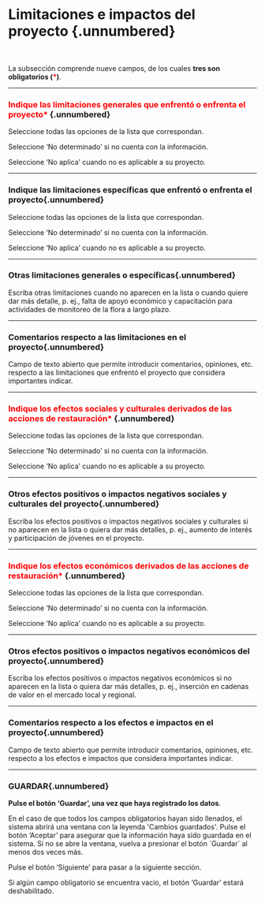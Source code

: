 #   Limitaciones e impactos del proyecto  {.unnumbered}

<br>

La subsección comprende nueve campos, de los cuales **tres son obligatorios (<span style="color:red">\*</span>)**.

----

### <span style="color:red">Indique las limitaciones generales que enfrentó o enfrenta el proyecto\*</span> {.unnumbered}
Seleccione todas las opciones de la lista que correspondan. 

Seleccione ‘No determinado’ si no cuenta con la información. 

Seleccione ‘No aplica’ cuando no es aplicable a su proyecto.

----

### Indique las limitaciones específicas que enfrentó o enfrenta el proyecto{.unnumbered}
Seleccione todas las opciones de la lista que correspondan. 

Seleccione ‘No determinado’ si no cuenta con la información. 

Seleccione ‘No aplica’ cuando no es aplicable a su proyecto.

----

### Otras limitaciones generales o específicas{.unnumbered}
Escriba otras limitaciones cuando no aparecen en la lista o cuando quiere dar más detalle, p. ej., falta de apoyo económico y capacitación para actividades de monitoreo de la flora a largo plazo.

----

### Comentarios respecto a las limitaciones en el proyecto{.unnumbered}
Campo de texto abierto que permite introducir comentarios, opiniones, etc. respecto a las limitaciones que enfrentó el proyecto que considera importantes indicar.

----

### <span style="color:red">Indique los efectos sociales y culturales derivados de las acciones de restauración\*</span> {.unnumbered}
Seleccione todas las opciones de la lista que correspondan. 

Seleccione ‘No determinado’ si no cuenta con la información. 

Seleccione ‘No aplica’ cuando no es aplicable a su proyecto.

----

### Otros efectos positivos o impactos negativos sociales y culturales del proyecto{.unnumbered}
Escriba los efectos positivos o impactos negativos sociales y culturales si no aparecen en la lista o quiera dar más detalles, p. ej., aumento de interés y participación de jóvenes en el proyecto.

----

### <span style="color:red">Indique los efectos económicos derivados de las acciones de restauración\*</span> {.unnumbered}
Seleccione todas las opciones de la lista que correspondan. 

Seleccione ‘No determinado’ si no cuenta con la información. 

Seleccione ‘No aplica’ cuando no es aplicable a su proyecto.

----

### Otros efectos positivos o impactos negativos económicos del proyecto{.unnumbered}
Escriba los efectos positivos o impactos negativos económicos si no aparecen en la lista o quiera dar más detalles, p. ej., inserción en cadenas de valor en el mercado local y regional.

----

### Comentarios respecto a los efectos e impactos en el proyecto{.unnumbered}
Campo de texto abierto que permite introducir comentarios, opiniones, etc. respecto a los efectos e impactos que considera importantes indicar.

----

### GUARDAR{.unnumbered}

**Pulse el botón ‘Guardar’, una vez que haya registrado los datos**.

En el caso de que todos los campos obligatorios hayan sido llenados, el sistema abrirá una ventana con la leyenda 'Cambios guardados'. Pulse el botón ‘Aceptar’ para asegurar que la información haya sido guardada en el sistema. Si no se abre la ventana, vuelva a presionar el botón ´Guardar´ al menos dos veces más.

Pulse el botón ‘Siguiente’ para pasar a la siguiente sección. 

Si algún campo obligatorio se encuentra vacío, el botón ‘Guardar’ estará deshabilitado.
